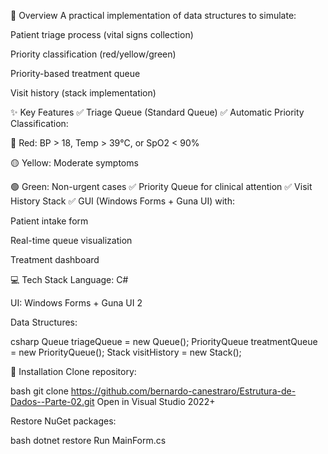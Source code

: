 📌 Overview
A practical implementation of data structures to simulate:

Patient triage process (vital signs collection)

Priority classification (red/yellow/green)

Priority-based treatment queue

Visit history (stack implementation)

✨ Key Features
✅ Triage Queue (Standard Queue)
✅ Automatic Priority Classification:

🔴 Red: BP > 18, Temp > 39°C, or SpO2 < 90%

🟡 Yellow: Moderate symptoms

🟢 Green: Non-urgent cases
✅ Priority Queue for clinical attention
✅ Visit History Stack
✅ GUI (Windows Forms + Guna UI) with:

Patient intake form

Real-time queue visualization

Treatment dashboard

💻 Tech Stack
Language: C#

UI: Windows Forms + Guna UI 2

Data Structures:

csharp
Queue<Patient> triageQueue = new Queue<Patient>();
PriorityQueue<Patient> treatmentQueue = new PriorityQueue<Patient>();
Stack<Patient> visitHistory = new Stack<Patient>();


🚀 Installation
Clone repository:

bash
git clone https://github.com/bernardo-canestraro/Estrutura-de-Dados--Parte-02.git
Open in Visual Studio 2022+

Restore NuGet packages:

bash
dotnet restore
Run MainForm.cs
